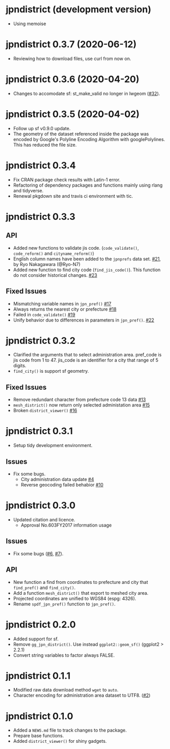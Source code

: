 # jpndistrict (development version)

- Using memoise

# jpndistrict 0.3.7 (2020-06-12)

- Reviewing how to download files, use curl from now on.

# jpndistrict 0.3.6 (2020-04-20)

- Changes to accomodate sf: st_make_valid no longer in lwgeom ([#32](https://github.com/uribo/jpndistrict/issues/32)).

# jpndistrict 0.3.5 (2020-04-02)

- Follow up sf v0.9.0 update.
- The geometry of the dataset referenced inside the package was encoded by Google's Polyline Encoding Algorithm with googlePolylines. This has reduced the file size.

# jpndistrict 0.3.4

- Fix CRAN package check results with Latin-1 error.
- Refactoring of dependency packages and functions mainly using rlang and tidyverse.
- Renewal pkgdown site and travis ci environment with tic.

# jpndistrict 0.3.3

## API

- Added new functions to validate jis code. (`code_validate()`, `code_reform()` and `cityname_reform()`)
- English column names have been added to the `jpnprefs` data set. [#21](https://github.com/uribo/jpndistrict/pull/21), by Ryo Nakagawara (@Ryo-N7)
- Added new function to find city code (`find_jis_code()`). This function do not consider historical changes. [#23](https://github.com/uribo/jpndistrict/pull/23)

## Fixed Issues

- Mismatching variable names in `jpn_pref()` [#17](https://github.com/uribo/jpndistrict/issues/17)
- Always returns the nearest city or prefecture [#18](https://github.com/uribo/jpndistrict/issues/18)
- Failed in `code_validate()` [#19](https://github.com/uribo/jpndistrict/issues/19)
- Unify behavior due to differences in parameters in `jpn_pref()`. [#22](https://github.com/uribo/jpndistrict/issues/22)

# jpndistrict 0.3.2

- Clarified the arguments that to select administration area. pref_code is jis code from 1 to 47. jis_code is an identifier for a city that range of 5 digits.
- `find_city()` is support sf geometry.

## Fixed Issues

- Remove redundant character from prefecture code 13 data [#13](https://github.com/uribo/jpndistrict/issues/13)
- `mesh_district()` now return only selected administation area [#15](https://github.com/uribo/jpndistrict/issues/15)
- Broken `district_viewer()` [#16](https://github.com/uribo/jpndistrict/issues/16)


# jpndistrict 0.3.1

- Setup tidy development environment.

## Issues

- Fix some bugs.
    - City administration data update [#4](https://github.com/uribo/jpndistrict/issues/4)
    - Reverse geocoding failed behabior [#10](https://github.com/uribo/jpndistrict/issues/10)

# jpndistrict 0.3.0

- Updated citation and licence. 
    - Approval No.603FY2017 information usage

## Issues

- Fix some bugs ([#6](https://github.com/uribo/jpndistrict/issues/6), [#7](https://github.com/uribo/jpndistrict/issues/7)).

## API

- New function a find from coordinates to prefecture and city that `find_pref()` and `find_city()`.
- Add a function `mesh_district()` that export to meshed city area.
- Projected coordinates are unified to WGS84 (espg: 4326).
- Rename `spdf_jpn_pref()` function to `jpn_pref()`.

# jpndistrict 0.2.0

- Added support for sf.
- Remove `gg_jpn_district()`. Use instead `ggplot2::geom_sf()` (ggplot2 > 2.2.1)
- Convert string variables to factor always FALSE.

# jpndistrict 0.1.1

- Modified raw data download method `wget` to `auto`.
- Character encoding for administration area dataset to UTF8. ([#2](https://github.com/uribo/jpndistrict/issues/2))

# jpndistrict 0.1.0

* Added a `NEWS.md` file to track changes to the package.
* Prepare base functions.
* Added `district_viewer()` for shiny gadgets.
